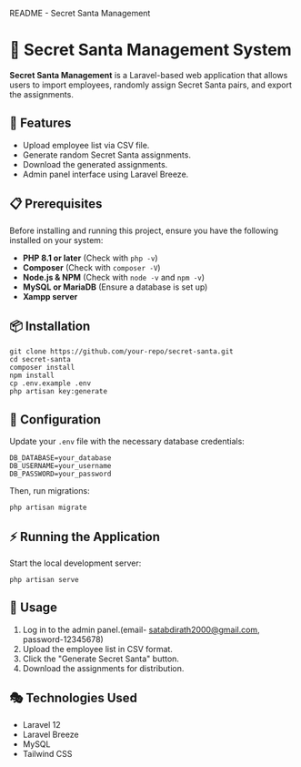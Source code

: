   README - Secret Santa Management

🎅 Secret Santa Management System
=================================

**Secret Santa Management** is a Laravel-based web application that allows users to import employees, randomly assign Secret Santa pairs, and export the assignments.

🚀 Features
-----------

*   Upload employee list via CSV file.
*   Generate random Secret Santa assignments.
*   Download the generated assignments.
*   Admin panel interface using Laravel Breeze.

## 📋 Prerequisites

Before installing and running this project, ensure you have the following installed on your system:

- **PHP 8.1 or later** (Check with `php -v`)
- **Composer** (Check with `composer -V`)
- **Node.js & NPM** (Check with `node -v` and `npm -v`)
- **MySQL or MariaDB** (Ensure a database is set up)
- **Xampp server** 

📦 Installation
---------------

    git clone https://github.com/your-repo/secret-santa.git
    cd secret-santa
    composer install
    npm install
    cp .env.example .env
    php artisan key:generate
    

🔧 Configuration
----------------

Update your `.env` file with the necessary database credentials:

    DB_DATABASE=your_database
    DB_USERNAME=your_username
    DB_PASSWORD=your_password
    

Then, run migrations:

    php artisan migrate

⚡ Running the Application
-------------------------

Start the local development server:

    php artisan serve

📌 Usage
--------

1.  Log in to the admin panel.(email- satabdirath2000@gmail.com, password-12345678)
2.  Upload the employee list in CSV format.
3.  Click the "Generate Secret Santa" button.
4.  Download the assignments for distribution.

🎭 Technologies Used
--------------------

*   Laravel 12
*   Laravel Breeze
*   MySQL
*   Tailwind CSS


